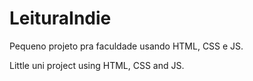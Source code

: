 # LeituraIndie

Pequeno projeto pra faculdade usando HTML, CSS e JS.

Little uni project using HTML, CSS and JS.
